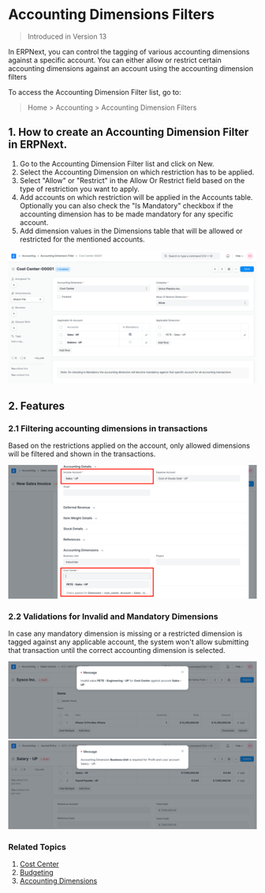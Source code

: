 
# Accounting Dimensions Filters



> Introduced in Version 13


In ERPNext, you can control the tagging of various accounting dimensions against a specific account.
You can either allow or restrict certain accounting dimensions against an account using the accounting dimension filters


To access the Accounting Dimension Filter list, go to:
> Home > Accounting > Accounting Dimension Filters


## 1. How to create an Accounting Dimension Filter in ERPNext.


1. Go to the Accounting Dimension Filter list and click on New.
2. Select the Accounting Dimension on which restriction has to be applied.
3. Select "Allow" or "Restrict" in the Allow Or Restrict field based on the type of restriction you want to apply.
4. Add accounts on which restriction will be applied in the Accounts table. Optionally you can also check the "Is Mandatory" checkbox if the accounting dimension has to be made mandatory for any specific account.
5. Add dimension values in the Dimensions table that will be allowed or restricted for the mentioned accounts.


![Create accounting dimension filter](/files/accounting-dimension-filter.png)


## 2. Features


### 2.1 Filtering accounting dimensions in transactions


Based on the restrictions applied on the account, only allowed dimensions will be filtered and shown in the transactions.


![Accounting Dimension With Filters](/files/accounting-dimension-with-filters.png)


### 2.2 Validations for Invalid and Mandatory Dimensions


In case any mandatory dimension is missing or a restricted dimension is tagged against any applicable account, the system won't allow submitting that transaction until the correct accounting dimension is selected.


![Invalid Dimension](/files/invalid-dimension.png)
![Mandatory Dimension](/files/mandatory-dimension.png)


### Related Topics


1. [Cost Center](/docs/en/accounts/cost-center)
2. [Budgeting](/docs/en/accounts/budgeting)
3. [Accounting Dimensions](/docs/en/accounts/accounting-dimensions)




